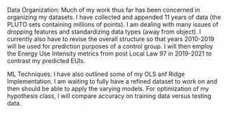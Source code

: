 Data Organization:
    Much of my work thus far has been concerned in organizing my datasets. I have collected and appended 11 years of data (the PLUTO sets containing millions of points). I am dealing with many issues of dropping features and standardizing data types (away from object). I currently also have to revise the overall structure so that years 2010-2019 will be used for prediction purposes of a control group. I will then employ the Energy Use Intensity metrics from post Local Law 97 in 2019-2021 to contrast my predicted EUIs. 


ML Techniques:
    I have also outlined some of my OLS anf Ridge Implementation. I am waiting to fully have a refined dataset to work on and then should be able to apply the varying models. For optimization of my hypothesis class, I will compare accuracy on training data versus testing data. 